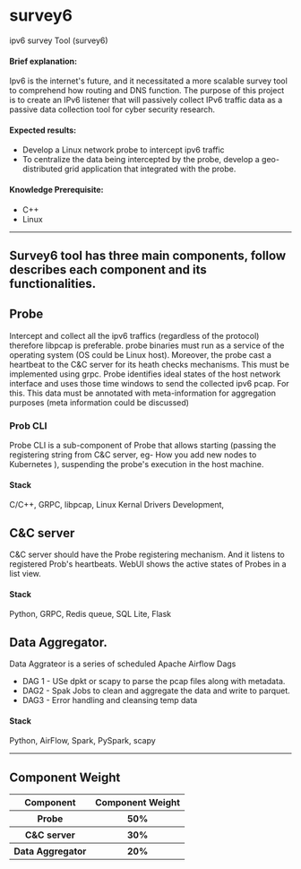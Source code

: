 # survey6
ipv6 survey Tool (survey6)
#### Brief explanation:  
Ipv6 is the internet's future, and it necessitated a more scalable survey tool to comprehend how routing and DNS function. The purpose of this project is to create an IPv6 listener that will passively collect IPv6 traffic data as a passive data collection tool for cyber security research.
#### Expected results: 
* Develop a Linux network probe to intercept ipv6 traffic 
* To centralize the data being intercepted by the probe, develop a geo-distributed grid application that integrated with the probe. 
#### Knowledge Prerequisite:  
* C++
* Linux
* * *
## Survey6 tool has three main components, follow describes each component and its functionalities.

## Probe

Intercept and collect all the ipv6 traffics (regardless of the protocol) therefore libpcap is preferable. probe binaries must run as a service of the operating system (OS could be Linux host).  Moreover, the probe cast a heartbeat to the C&C server for its heath checks mechanisms. This must be implemented using grpc.  Probe identifies ideal states of the host network interface and uses those time windows to send the collected ipv6 pcap.  For this. This data must be annotated with meta-information for aggregation purposes (meta information could be discussed)   

### Prob CLI
Probe CLI is a sub-component of Probe that allows starting (passing the registering string from C&C server, eg- How you add new nodes to Kubernetes ), suspending the probe's execution in the host machine. 

#### Stack
C/C++, GRPC,  libpcap, Linux Kernal Drivers Development,  

## C&C server

C&C server should have the Probe registering mechanism. And it listens to registered Prob's heartbeats.  WebUI shows the active states of Probes in a list view. 

#### Stack
Python, GRPC, Redis queue, SQL Lite, Flask

## Data Aggregator.

Data Aggrateor is a series of scheduled Apache Airflow Dags

* DAG 1 - USe dpkt or scapy to parse the pcap files along with metadata.
* DAG2 - Spak Jobs to clean and aggregate the data and write to parquet.
* DAG3 - Error handling and cleansing temp data

#### Stack
Python, AirFlow, Spark, PySpark, scapy

* * *
## Component Weight

<table>
  <tr>
    <th>Component</th>
    <th>Component Weight</th>
  </tr>
    <tr>
    <th>Probe</th>
    <th>50%</th>
  </tr>
    <tr>
    <th>C&C server</th>
    <th>30%</th>
  </tr>
  <tr>
    <th>Data Aggregator</th>
    <th>20%</th>
  </tr>
 <table>
